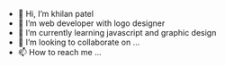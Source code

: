 - 👋 Hi, I’m khilan patel
- 👀 I’m web developer with logo designer
- 🌱 I’m currently learning javascript and graphic design
- 💞️ I’m looking to collaborate on ...
- 📫 How to reach me ...

<!---
khilan37/khilan37 is a ✨ special ✨ repository because its `README.md` (this file) appears on your GitHub profile.
You can click the Preview link to take a look at your changes.
--->
